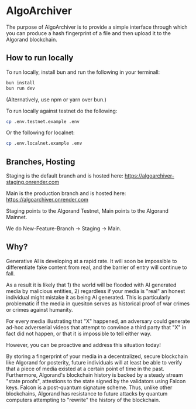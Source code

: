 # AlgoArchiver

The purpose of AlgoArchiver is to provide a simple interface through which you can produce a hash fingerprint of a file and then upload it to the Algorand blockchain.

## How to run locally

To run locally, install bun and run the following in your terminall:

```sh
bun install
bun run dev
```

(Alternatively, use npm or yarn over bun.)

To run locally against testnet do the following:

```sh
cp .env.testnet.example .env
```

Or the following for localnet:

```sh
cp .env.localnet.example .env
```

## Branches, Hosting

Staging is the default branch and is hosted here: https://algoarchiver-staging.onrender.com

Main is the production branch and is hosted here: https://algoarchiver.onrender.com

Staging points to the Algorand Testnet, Main points to the Algorand Mainnet.

We do New-Feature-Branch -> Staging -> Main.

## Why?

Generative AI is developing at a rapid rate. It will soon be impossible to differentiate fake content from real, and the barrier of entry will continue to fall.

As a result it is likely that 1) the world will be flooded with AI generated media by malicious entities, 2) regardless if your media is "real" an honest individual might mistake it as being AI generated. This is particularly problematic if the media in quesiton serves as historical proof of war crimes or crimes against humanity.

For every media illustrating that "X" happened, an adversary could generate ad-hoc adverserial videos that attempt to convince a third party that "X" in fact did not happen, or that it is impossible to tell either way.

However, you can be proactive and address this situation today!

By storing a fingerprint of your media in a decentralized, secure blockchain like Algorand for posterity, future individuals will at least be able to verify that a piece of media existed at a certain
point of time in the past. Furthermore, Algorand's blockchain history is backed by a steady stream "state proofs", attestions to the state signed by the validators using Falcon keys. Falcon is a post-quantum signature scheme. Thus, unlike other blockchains, Algorand has resistance to future attacks by quantum computers attempting to "rewrite" the history of the blockchain.
